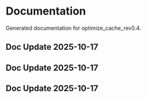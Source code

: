 # Documentation

Generated documentation for optimize_cache_rev0.4.

## Doc Update 2025-10-17

## Doc Update 2025-10-17

## Doc Update 2025-10-17

